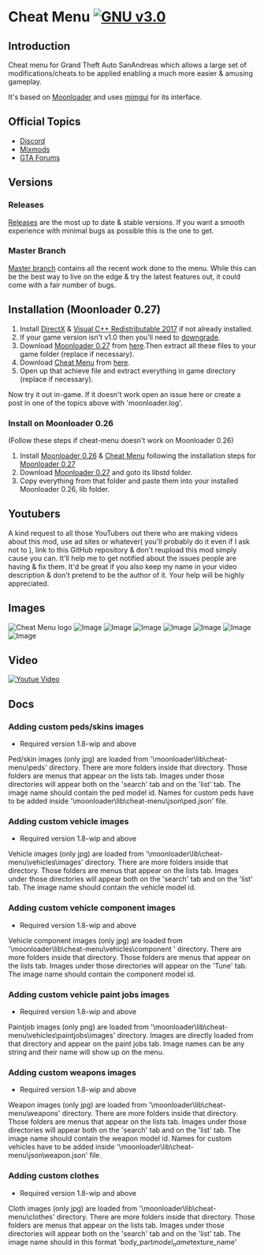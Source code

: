 # Cheat Menu      [![GNU v3.0](https://img.shields.io/badge/license-GNU-blue.svg?style=flat)](https://github.com/inanahammad/Cheat-Menu/blob/master/LICENSE)

## Introduction

Cheat menu for Grand Theft Auto SanAndreas which allows a large set of modifications/cheats to be applied enabling a much more easier & amusing gameplay.

It's based on [Moonloader](https://gtaforums.com/topic/890987-moonloader/) and uses [mimgui](https://github.com/THE-FYP/mimgui) for its interface.

## Official Topics

- [Discord](https://discord.gg/ZzW7kmf)
- [Mixmods](https://forum.mixmods.com.br/f5-scripts-codigos/t1777-lua-cheat-menu)
- [GTA Forums](https://gtaforums.com/topic/930023-mooncheat-menu/)


## Versions

### Releases
[Releases](https://github.com/inanahammad/Cheat-Menu/releases) are the most up to date & stable versions. If you want a smooth experience with minimal bugs as possible this is the one to get.

### Master Branch
[Master branch](https://github.com/inanahammad/Cheat-Menu) contains all the recent work done to the menu. While this can be the best way to live on the edge & try the latest features out, it could come with a fair number of bugs.


## Installation (Moonloader 0.27)

1. Install [DirectX](https://www.microsoft.com/en-us/download/details.aspx?id=35) &  [Visual C++ Redistributable 2017](https://aka.ms/vs/16/release/vc_redist.x86.exe) if not already installed.
2. If your game version isn't v1.0 then you'll need to [downgrade](https://gtaforums.com/topic/927016-san-andreas-downgrader/).
3. Download [Moonloader 0.27](https://gtaforums.com/topic/890987-moonloader/) from [here](https://blast.hk/moonloader/files/moonloader-027.0-preview3.zip).Then extract all these files to your game folder (replace if necessary).
4. Download [Cheat Menu](https://forum.mixmods.com.br/f5-scripts-codigos/t1777-lua-cheat-menu) from [here](https://github.com/inanahammad/Cheat-Menu/releases).
5. Open up that achieve file and extract everything in game directory (replace if necessary).

Now try it out in-game. If it doesn't work open an issue here or create a post in one of the topics above with 'moonloader.log'.

### Install on Moonloader 0.26
(Follow these steps if cheat-menu doesn't work on Moonloader 0.26)

1. Install [Moonloader 0.26](https://blast.hk/moonloader/files/moonloader-026.zip) & [Cheat Menu](https://github.com/inanahammad/Cheat-Menu/releases) following the installation steps for [Moonloader 0.27](https://gtaforums.com/topic/890987-moonloader/)
2. Download [Moonloader 0.27](https://gtaforums.com/topic/890987-moonloader/) and goto its libstd folder.
3. Copy everything from that folder and paste them into your installed Moonloader 0.26, lib folder.

## Youtubers

A kind request to all those YouTubers out there who are making videos about this mod, use ad sites or whatever( you'll probably do it even if I ask not to ), link to this GitHub repository & don't reupload this mod simply cause you can. It'll help me to get notified about the issues people are having & fix them. It'd be great if you also keep my name in your video description & don't pretend to be the author of it. Your help will be highly appreciated.

## Images

![Cheat Menu logo](https://i.imgur.com/fZ71SbF.png)
![Image](https://i.imgur.com/Y7iYbUo.jpg)
![Image](https://i.imgur.com/RwaSaSg.jpg)
![Image](https://i.imgur.com/7EYPtDn.jpg)
![Image](https://i.imgur.com/dYiIxo7.jpg)
![Image](https://i.imgur.com/Uf24JGR.jpg)
![Image](https://i.imgur.com/s7V6FOv.jpg)
![Image](https://i.imgur.com/1SgP0KV.jpg)


## Video

[![Youtue Video](https://img.youtube.com/vi/XF1bhn74s2M/0.jpg)](https://www.youtube.com/watch?v=XF1bhn74s2M)


## Docs 

### Adding custom peds/skins images
- Required version 1.8-wip and above

Ped/skin images (only jpg) are loaded from '\moonloader\lib\cheat-menu\peds\' directory. There are more folders inside that directory. Those folders are menus that appear on the lists tab. Images under those directories will appear both on the 'search' tab and on the 'list' tab. The image name should contain the ped model id. Names for custom peds have to be added inside '\moonloader\lib\cheat-menu\json\ped.json' file.

### Adding custom vehicle images 
- Required version 1.8-wip and above

Vehicle images (only jpg) are loaded from '\moonloader\lib\cheat-menu\vehicles\images\' directory. There are more folders inside that directory. Those folders are menus that appear on the lists tab. Images under those directories will appear both on the 'search' tab and on the 'list' tab. The image name should contain the vehicle model id.

### Adding custom vehicle component images 
- Required version 1.8-wip and above

Vehicle component images (only jpg) are loaded from '\moonloader\lib\cheat-menu\vehicles\component \' directory. There are more folders inside that directory. Those folders are menus that appear on the lists tab. Images under those directories will appear on the 'Tune' tab. The image name should contain the component model id.

### Adding custom vehicle paint jobs images
- Required version 1.8-wip and above

Paintjob images (only png) are loaded from '\moonloader\lib\cheat-menu\vehicles\paintjobs\images\' directory. Images are directly loaded from that directory and appear on the paint jobs tab. Image names can be any string and their name will show up on the menu.

### Adding custom weapons images
- Required version 1.8-wip and above

Weapon images (only jpg) are loaded from '\moonloader\lib\cheat-menu\weapons\' directory. There are more folders inside that directory. Those folders are menus that appear on the lists tab. Images under those directories will appear both on the 'search' tab and on the 'list' tab. The image name should contain the weapon model id. Names for custom vehicles have to be added inside '\moonloader\lib\cheat-menu\json\weapon.json' file.

### Adding custom clothes
- Required version 1.8-wip and above

Cloth images (only jpg) are loaded from '\moonloader\lib\cheat-menu\clothes\' directory. There are more folders inside that directory. Those folders are menus that appear on the lists tab. Images under those directories will appear both on the 'search' tab and on the 'list' tab. The image name should in this format 'body_part$model_name$texture_name'
